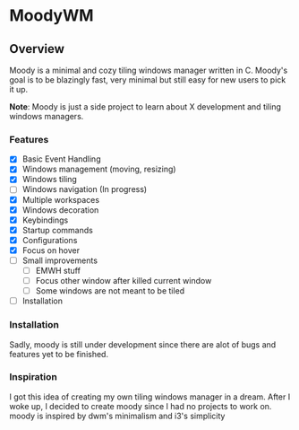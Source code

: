 # MoodyWM

## Overview

Moody is a minimal and cozy tiling windows manager written in C. Moody's goal is to be blazingly fast, very minimal but still easy for new users to pick it up.

**Note**: Moody is just a side project to learn about X development and tiling windows managers.

### Features

- [x] Basic Event Handling
- [x] Windows management (moving, resizing)
- [x] Windows tiling
- [ ] Windows navigation (In progress)
- [x] Multiple workspaces
- [x] Windows decoration
- [x] Keybindings
- [x] Startup commands
- [x] Configurations
- [x] Focus on hover
- [ ] Small improvements
    - [ ] EMWH stuff
    - [ ] Focus other window after killed current window
    - [ ] Some windows are not meant to be tiled
- [ ] Installation

### Installation

Sadly, moody is still under development since there are alot of bugs and features yet to be finished.

### Inspiration

I got this idea of creating my own tiling windows manager in a dream. After I woke up, I decided to create moody since I had no projects to work on.
moody is inspired by dwm's minimalism and i3's simplicity
